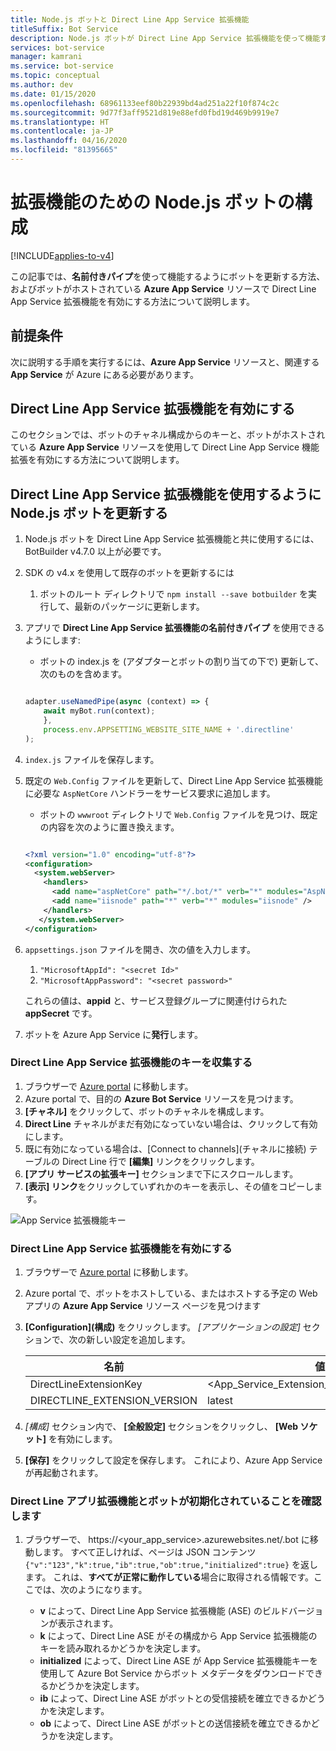 ```yaml
---
title: Node.js ボットと Direct Line App Service 拡張機能
titleSuffix: Bot Service
description: Node.js ボットが Direct Line App Service 拡張機能を使って機能するようにする
services: bot-service
manager: kamrani
ms.service: bot-service
ms.topic: conceptual
ms.author: dev
ms.date: 01/15/2020
ms.openlocfilehash: 68961133eef80b22939bd4ad251a22f10f874c2c
ms.sourcegitcommit: 9d77f3aff9521d819e88efd0fbd19d469b9919e7
ms.translationtype: HT
ms.contentlocale: ja-JP
ms.lasthandoff: 04/16/2020
ms.locfileid: "81395665"
---
```

# <a name="configure-nodejs-bot-for-extension"></a>拡張機能のための Node.js ボットの構成

[!INCLUDE[applies-to-v4](includes/applies-to.md)]

この記事では、**名前付きパイプ**を使って機能するようにボットを更新する方法、およびボットがホストされている **Azure App Service** リソースで Direct Line App Service 拡張機能を有効にする方法について説明します。  

## <a name="prerequisites"></a>前提条件

次に説明する手順を実行するには、**Azure App Service** リソースと、関連する **App Service** が Azure にある必要があります。

## <a name="enable-direct-line-app-service-extension"></a>Direct Line App Service 拡張機能を有効にする

このセクションでは、ボットのチャネル構成からのキーと、ボットがホストされている **Azure App Service** リソースを使用して Direct Line App Service 機能拡張を有効にする方法について説明します。

## <a name="update-nodejs-bot-to-use-direct-line-app-service-extension"></a>Direct Line App Service 拡張機能を使用するように Node.js ボットを更新する

1. Node.js ボットを Direct Line App Service 拡張機能と共に使用するには、BotBuilder v4.7.0 以上が必要です。
1. SDK の v4.x を使用して既存のボットを更新するには
    1. ボットのルート ディレクトリで `npm install --save botbuilder` を実行して、最新のパッケージに更新します。
1. アプリで **Direct Line App Service 拡張機能の名前付きパイプ** を使用できるようにします:
    - ボットの index.js を (アダプターとボットの割り当ての下で) 更新して、次のものを含めます。
    
    ```Node.js
    
    adapter.useNamedPipe(async (context) => {
        await myBot.run(context);
        },
        process.env.APPSETTING_WEBSITE_SITE_NAME + '.directline'
    );
    ```   

1. `index.js` ファイルを保存します。
1. 既定の `Web.Config` ファイルを更新して、Direct Line App Service 拡張機能に必要な `AspNetCore` ハンドラーをサービス要求に追加します。
    - ボットの `wwwroot` ディレクトリで `Web.Config` ファイルを見つけ、既定の内容を次のように置き換えます。
    
    ```XML
    
    <?xml version="1.0" encoding="utf-8"?>
    <configuration>
      <system.webServer>
        <handlers>      
          <add name="aspNetCore" path="*/.bot/*" verb="*" modules="AspNetCoreModule" resourceType="Unspecified" />
          <add name="iisnode" path="*" verb="*" modules="iisnode" />
        </handlers>
       </system.webServer>
    </configuration>
    ```
    
1. `appsettings.json` ファイルを開き、次の値を入力します。
    1. `"MicrosoftAppId": "<secret Id>"`
    1. `"MicrosoftAppPassword": "<secret password>"`

    これらの値は、**appid** と、サービス登録グループに関連付けられた **appSecret** です。

1. ボットを Azure App Service に**発行**します。

### <a name="gather-your-direct-line-app-service-extension-keys"></a>Direct Line App Service 拡張機能のキーを収集する

1. ブラウザーで [Azure portal](https://portal.azure.com/) に移動します。
1. Azure portal で、目的の **Azure Bot Service** リソースを見つけます。
1. **[チャネル]** をクリックして、ボットのチャネルを構成します。
1. **Direct Line** チャネルがまだ有効になっていない場合は、クリックして有効にします。 
1. 既に有効になっている場合は、[Connect to channels]\(チャネルに接続\) テーブルの Direct Line 行で **[編集]** リンクをクリックします。
1. **[アプリ サービスの拡張キー]** セクションまで下にスクロールします。 
1. **[表示] リンク**をクリックしていずれかのキーを表示し、その値をコピーします。

![App Service 拡張機能キー](./media/channels/direct-line-extension-extension-keys.png)

### <a name="enable-the-direct-line-app-service-extension"></a>Direct Line App Service 拡張機能を有効にする

1. ブラウザーで [Azure portal](https://portal.azure.com/) に移動します。
1. Azure portal で、ボットをホストしている、またはホストする予定の Web アプリの **Azure App Service** リソース ページを見つけます
1. **[Configuration]\(構成\)** をクリックします。 *[アプリケーションの設定]* セクションで、次の新しい設定を追加します。

    |名前|値|
    |---|---|
    |DirectLineExtensionKey|<App_Service_Extension_Key_From_Section_1>|
    |DIRECTLINE_EXTENSION_VERSION|latest|

1. *[構成]* セクション内で、 **[全般設定]** セクションをクリックし、 **[Web ソケット]** を有効にします。
1. **[保存]** をクリックして設定を保存します。 これにより、Azure App Service が再起動されます。

### <a name="confirm-direct-line-app-extension-and-the-bot-are-initialized"></a>Direct Line アプリ拡張機能とボットが初期化されていることを確認します

1. ブラウザーで、 https://<your_app_service>.azurewebsites.net/.bot に移動します。 すべて正しければ、ページは JSON コンテンツ `{"v":"123","k":true,"ib":true,"ob":true,"initialized":true}` を返します。 これは、**すべてが正常に動作している**場合に取得される情報です。ここでは、次のようになります。

    - **v** によって、Direct Line App Service 拡張機能 (ASE) のビルドバージョンが表示されます。
    - **k** によって、Direct Line ASE がその構成から App Service 拡張機能のキーを読み取れるかどうかを決定します。 
    - **initialized** によって、Direct Line ASE が App Service 拡張機能キーを使用して Azure Bot Service からボット メタデータをダウンロードできるかどうかを決定します。
    - **ib** によって、Direct Line ASE がボットとの受信接続を確立できるかどうかを決定します。
    - **ob** によって、Direct Line ASE がボットとの送信接続を確立できるかどうかを決定します。 
